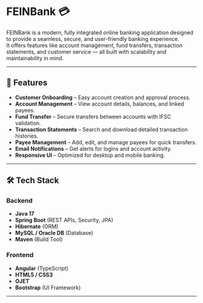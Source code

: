 # FEINBank 💳

FEINBank is a modern, fully integrated online banking application designed to provide a seamless, secure, and user-friendly banking experience.  
It offers features like account management, fund transfers, transaction statements, and customer service — all built with scalability and maintainability in mind.

---

## 🚀 Features

- **Customer Onboarding** – Easy account creation and approval process.
- **Account Management** – View account details, balances, and linked payees.
- **Fund Transfer** – Secure transfers between accounts with IFSC validation.
- **Transaction Statements** – Search and download detailed transaction histories.
- **Payee Management** – Add, edit, and manage payees for quick transfers.
- **Email Notifications** – Get alerts for logins and account activity.
- **Responsive UI** – Optimized for desktop and mobile banking.

---

## 🛠️ Tech Stack

### Backend
- **Java 17**
- **Spring Boot** (REST APIs, Security, JPA)
- **Hibernate** (ORM)
- **MySQL / Oracle DB** (Database)
- **Maven** (Build Tool)

### Frontend
- **Angular** (TypeScript)
- **HTML5 / CSS3**
- **OJET**
- **Bootstrap** (UI Framework)

---
